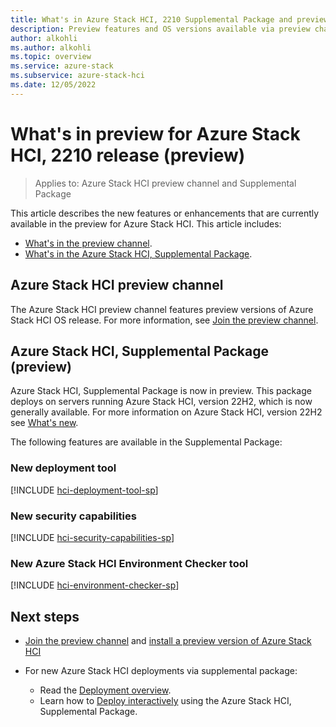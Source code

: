 ```yaml
---
title: What's in Azure Stack HCI, 2210 Supplemental Package and preview channel (preview)
description: Preview features and OS versions available via preview channel and 2210 supplemental packages.
author: alkohli
ms.author: alkohli
ms.topic: overview
ms.service: azure-stack
ms.subservice: azure-stack-hci
ms.date: 12/05/2022
---
```


# What's in preview for Azure Stack HCI, 2210 release (preview)

> Applies to: Azure Stack HCI preview channel and Supplemental Package

This article describes the new features or enhancements that are currently available in the preview for Azure Stack HCI. This article includes:

- [What's in the preview channel](#azure-stack-hci-preview-channel).
- [What's in the Azure Stack HCI, Supplemental Package](#azure-stack-hci-supplemental-package-preview).

## Azure Stack HCI preview channel

The Azure Stack HCI preview channel features preview versions of Azure Stack HCI OS release. For more information, see [Join the preview channel](./preview-channel.md).

## Azure Stack HCI, Supplemental Package (preview)

Azure Stack HCI, Supplemental Package is now in preview. This package deploys on servers running Azure Stack HCI, version 22H2, which is now generally available. For more information on Azure Stack HCI, version 22H2 see [What's new](../whats-new.md).

The following features are available in the Supplemental Package:

### New deployment tool

[!INCLUDE [hci-deployment-tool-sp](../../includes/hci-deployment-tool-sp.md)]

### New security capabilities

[!INCLUDE [hci-security-capabilities-sp](../../includes/hci-security-capabilities-sp.md)]

### New Azure Stack HCI Environment Checker tool

[!INCLUDE [hci-environment-checker-sp](../../includes/hci-environment-checker-sp.md)]

## Next steps

- [Join the preview channel](./preview-channel.md) and [install a preview version of Azure Stack HCI](./install-preview-version.md)

- For new Azure Stack HCI deployments via supplemental package:
    - Read the [Deployment overview](../deploy/deployment-tool-introduction.md).
    - Learn how to [Deploy interactively](../deploy/deployment-tool-new-file.md) using the Azure Stack HCI, Supplemental Package.

